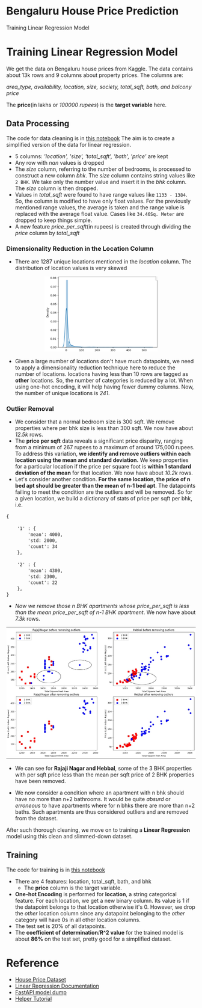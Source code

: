# Bengaluru House Price Prediction

<detailes>
<summary> Training Linear Regression Model </summary>

# Training Linear Regression Model
We get the data on Bengaluru house prices from Kaggle. The data contains about 13k rows and 9 columns about property prices. The columns are: 

*area_type,	availability,	location,	size,	society,	total_sqft,	bath, and	balcony	price*

The **price**(in lakhs or *100000 rupees*) is the **target variable** here. 

## Data Processing

The code for data cleaning is in [this notebook](https://github.com/rukshar69/bengaluru-house-prices/blob/main/training_model/bengaluru_property_dataprocessing.ipynb)
The aim is to create a simplified version of the data for linear regression.

- 5 columns: *'location', 'size', 'total_sqft', 'bath', 'price'* are kept
- Any row with *nan* values is dropped
- The *size* column, referring to the number of bedrooms, is processed to construct a new column *bhk*. The *size* column contains string values like `2 BHK`. We take only the number value and insert it in the *bhk* column. The *size* column is then dropped.
- Values in *total_sqft* were found to have range values like `1133 - 1384`. So, the column is modified to have only float values. For the previously mentioned range values, the average is taken and the range value is replaced with the average float value. Cases like `34.46Sq. Meter` are dropped to keep things simple.
- A new feature *price_per_sqft*(in rupees) is created through dividing the *price* column by *total_sqft*

### Dimensionality Reduction in the Location Column

- There are 1287 unique locations mentioned in the *location* column. The distribution of location values is very skewed

<div style="text-align:center;">
    <img src="https://github.com/rukshar69/bengaluru-house-prices/blob/main/training_model/location_density.png" alt="skewed dist" width="300" height="200">
</div>


- Given a large number of locations don't have much datapoints, we need to apply a dimensionality reduction technique here to reduce the number of locations. locations having less than 10 rows are tagged as **other** locations. So, the number of categories is reduced by a lot. When using one-hot encoding, it will help having fewer dummy columns. Now, the number of unique locations is *241*.

### Outlier Removal

- We consider that a normal bedroom size is 300 sqft. We remove properties where per bhk size is less than 300 sqft. We now have about *12.5k* rows.
- The **price per sqft** data reveals a significant price disparity, ranging from a minimum of 267 rupees to a maximum of around 175,000 rupees. To address this variation, **we identify and remove outliers within each location using the mean and standard deviation.** We keep properties for a particular location if the price per square foot is **within 1 standard deviation of the mean** for that location. We now have about *10.2k* rows.
- Let's consider another condition. **For the same location, the price of n bed apt should be greater than the mean of n-1 bed apt**. The datapoints failing to meet the condition are the outliers and will be removed. So for a given location, we build a dictionary of stats of price per sqft per bhk, i.e.
```
{
    
    '1' : {
        'mean': 4000,
        'std: 2000,
        'count': 34
    },

    '2' : {
        'mean': 4300,
        'std: 2300,
        'count': 22
    },    
}
```

- *Now we remove those n BHK apartments whose price_per_sqft is less than the mean price_per_sqft of n-1 BHK apartment*. We now have about *7.3k* rows.

![outlier removal](https://github.com/rukshar69/bengaluru-house-prices/blob/main/training_model/outlier_removal.jpg)

- We can see for **Rajaji Nagar and  Hebbal**, some of the 3 BHK properties with per sqft price less than the mean per sqft price of 2 BHK properties have been removed.

- We now consider a condition where an apartment with n bhk should have no more than n+2 bathrooms. It would be quite *absurd* or *erroneous* to have apartments where for n bhks there are more than n+2 baths. Such apartments are thus considered outliers and are removed from the dataset.

After such thorough cleaning, we move on to training a **Linear Regression** model using this clean and slimmed-down dataset.


## Training 

The code for training is in [this notebook](https://github.com/rukshar69/bengaluru-house-prices/blob/main/training_model/bengaluru_property_training.ipynb)

- There are 4 features: location,	total_sqft,	bath, and	bhk
    - The **price** column is the target variable.
- **One-hot Encoding** is performed for **location**, a string categorical feature. For each location, we get a new binary column. Its value is 1 if the datapoint belongs to that location otherwise it's 0. However, we drop the *other* location column since any datapoint belonging to the *other* category will have 0s in all other location columns.
- The test set is 20% of all datapoints.
- The **coefficient of determination**/**R^2 value** for the trained model is about **86%** on the test set, pretty good for a simplified dataset.

</detailes>



# Reference

- [House Price Dataset](https://www.kaggle.com/datasets/amitabhajoy/bengaluru-house-price-data/data)
- [Linear Regression Documentation](https://scikit-learn.org/stable/modules/generated/sklearn.linear_model.LinearRegression.html)
- [FastAPI model dump](https://docs.pydantic.dev/latest/concepts/serialization/#modelmodel_dump)
- [Helper Tutorial](https://github.com/codebasics/py/tree/master/DataScience/BangloreHomePrices)
